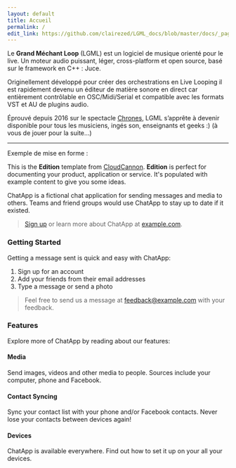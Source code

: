 ```yaml
---
layout: default
title: Accueil
permalink: /
edit_link: https://github.com/clairezed/LGML_docs/blob/master/docs/_pages/index.md
---
```


Le **Grand Méchant Loop** (LGML) est un logiciel de musique orienté pour le live.
Un moteur audio puissant, léger, cross-platform et open source, basé sur le framework en C++ : Juce.

Originellement développé pour créer des orchestrations en Live Looping il est rapidement devenu un éditeur de matière sonore en direct car entièrement contrôlable en OSC/Midi/Serial et compatible avec les formats VST et AU de plugins audio.

Éprouvé depuis 2016 sur le spectacle [Chrones](http://organic-orchestra.com/chrones/), LGML s’apprête à devenir disponible pour tous les musiciens, ingés son, enseignants et geeks :)
(à vous de jouer pour la suite…)

______


Exemple de mise en forme :


This is the **Edition** template from [CloudCannon](http://cloudcannon.com/).
**Edition** is perfect for documenting your product, application or service.
It's populated with example content to give you some ideas.

ChatApp is a fictional chat application for sending messages and media to others.
Teams and friend groups would use ChatApp to stay up to date if it existed.

> [Sign up](http://example.com/signup) or learn more about ChatApp at [example.com](http://example.com/).

### Getting Started

Getting a message sent is quick and easy with ChatApp:

1. Sign up for an account
2. Add your friends from their email addresses
3. Type a message or send a photo

> Feel free to send us a message at [feedback@example.com](mailto:feedback@example.com) with your feedback.

### Features

Explore more of ChatApp by reading about our features:

#### Media

Send images, videos and other media to people. Sources include your computer, phone and Facebook.

#### Contact Syncing

Sync your contact list with your phone and/or Facebook contacts. Never lose your contacts between devices again!

#### Devices

ChatApp is available everywhere. Find out how to set it up on your all your devices.
